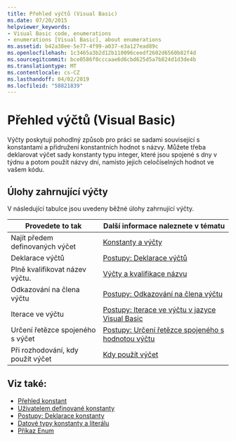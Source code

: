 ```yaml
---
title: Přehled výčtů (Visual Basic)
ms.date: 07/20/2015
helpviewer_keywords:
- Visual Basic code, enumerations
- enumerations [Visual Basic], about enumerations
ms.assetid: b42a38ee-5e77-4f99-a037-e3a127ead89c
ms.openlocfilehash: 1c3465a3b2d12b110096ceedf2602d6560b82f4d
ms.sourcegitcommit: bce0586f0cccaae6d6cbd625d5a7b824d1d3de4b
ms.translationtype: MT
ms.contentlocale: cs-CZ
ms.lasthandoff: 04/02/2019
ms.locfileid: "58821839"
---
```

# <a name="enumerations-overview-visual-basic"></a>Přehled výčtů (Visual Basic)
Výčty poskytují pohodlný způsob pro práci se sadami související s konstantami a přidružení konstantních hodnot s názvy. Můžete třeba deklarovat výčet sady konstanty typu integer, které jsou spojené s dny v týdnu a potom použít názvy dní, namísto jejich celočíselných hodnot ve vašem kódu.  
  
## <a name="tasks-involving-enumerations"></a>Úlohy zahrnující výčty  
 V následující tabulce jsou uvedeny běžné úlohy zahrnující výčty.  
  
|Provedete to tak|Další informace naleznete v tématu|  
|----------------|---------|  
|Najít předem definovaných výčet|[Konstanty a výčty](../../../../visual-basic/language-reference/constants-and-enumerations.md)|  
|Deklarace výčtů|[Postupy: Deklarace výčtů](../../../../visual-basic/programming-guide/language-features/constants-enums/how-to-declare-enumerations.md)|  
|Plně kvalifikovat název výčtu.|[Výčty a kvalifikace názvu](../../../../visual-basic/programming-guide/language-features/constants-enums/enumerations-and-name-qualification.md)|  
|Odkazování na člena výčtu|[Postupy: Odkazování na člena výčtu](../../../../visual-basic/programming-guide/language-features/constants-enums/how-to-refer-to-an-enumeration-member.md)|  
|Iterace ve výčtu|[Postupy: Iterace ve výčtu v jazyce Visual Basic](../../../../visual-basic/programming-guide/language-features/constants-enums/how-to-iterate-through-an-enumeration.md)|  
|Určení řetězce spojeného s výčet|[Postupy: Určení řetězce spojeného s hodnotou výčtu](../../../../visual-basic/programming-guide/language-features/constants-enums/how-to-determine-the-string-associated-with-an-enumeration-value.md)|  
|Při rozhodování, kdy použít výčet|[Kdy použít výčet](../../../../visual-basic/programming-guide/language-features/constants-enums/when-to-use-an-enumeration.md)|  
  
## <a name="see-also"></a>Viz také:

- [Přehled konstant](../../../../visual-basic/programming-guide/language-features/constants-enums/constants-overview.md)
- [Uživatelem definované konstanty](../../../../visual-basic/programming-guide/language-features/constants-enums/user-defined-constants.md)
- [Postupy: Deklarace konstanty](../../../../visual-basic/programming-guide/language-features/constants-enums/how-to-declare-a-constant.md)
- [Datové typy konstanty a literálu](../../../../visual-basic/programming-guide/language-features/constants-enums/constant-and-literal-data-types.md)
- [Příkaz Enum](../../../../visual-basic/language-reference/statements/enum-statement.md)
